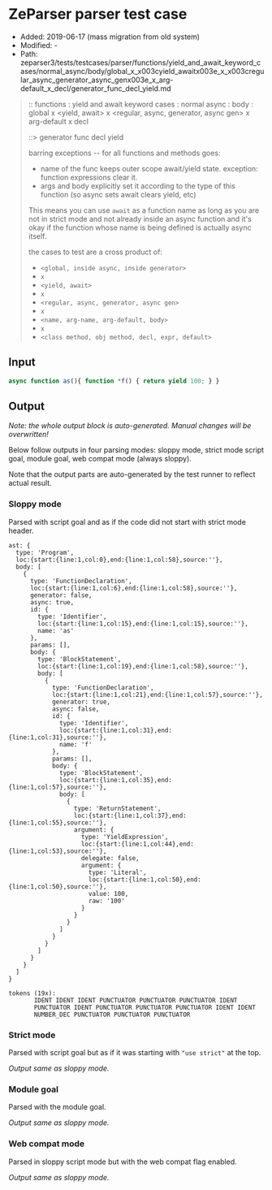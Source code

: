 # ZeParser parser test case

- Added: 2019-06-17 (mass migration from old system)
- Modified: -
- Path: zeparser3/tests/testcases/parser/functions/yield_and_await_keyword_cases/normal_async/body/global_x_x003cyield_awaitx003e_x_x003cregular_async_generator_async_genx003e_x_arg-default_x_decl/generator_func_decl_yield.md

> :: functions : yield and await keyword cases : normal async : body : global x <yield, await> x <regular, async, generator, async gen> x arg-default x decl
>
> ::> generator func decl yield
>
> barring exceptions -- for all functions and methods goes:
>
> - name of the func keeps outer scope await/yield state. exception: function expressions clear it.
> - args and body explicitly set it according to the type of this function (so async sets await clears yield, etc)
>
> This means you can use `await` as a function name as long as you are not in strict mode and not already inside an async function and it's okay if the function whose name is being defined is actually async itself.
>
> the cases to test are a cross product of:
>
> - `<global, inside async, inside generator>` 
> - `x` 
> - `<yield, await>`
> - `x` 
> - `<regular, async, generator, async gen>`
> - `x` 
> - `<name, arg-name, arg-default, body>`
> - `x`
> - `<class method, obj method, decl, expr, default>`

## Input

`````js
async function as(){ function *f() { return yield 100; } }
`````

## Output

_Note: the whole output block is auto-generated. Manual changes will be overwritten!_

Below follow outputs in four parsing modes: sloppy mode, strict mode script goal, module goal, web compat mode (always sloppy).

Note that the output parts are auto-generated by the test runner to reflect actual result.

### Sloppy mode

Parsed with script goal and as if the code did not start with strict mode header.

`````
ast: {
  type: 'Program',
  loc:{start:{line:1,col:0},end:{line:1,col:58},source:''},
  body: [
    {
      type: 'FunctionDeclaration',
      loc:{start:{line:1,col:6},end:{line:1,col:58},source:''},
      generator: false,
      async: true,
      id: {
        type: 'Identifier',
        loc:{start:{line:1,col:15},end:{line:1,col:15},source:''},
        name: 'as'
      },
      params: [],
      body: {
        type: 'BlockStatement',
        loc:{start:{line:1,col:19},end:{line:1,col:58},source:''},
        body: [
          {
            type: 'FunctionDeclaration',
            loc:{start:{line:1,col:21},end:{line:1,col:57},source:''},
            generator: true,
            async: false,
            id: {
              type: 'Identifier',
              loc:{start:{line:1,col:31},end:{line:1,col:31},source:''},
              name: 'f'
            },
            params: [],
            body: {
              type: 'BlockStatement',
              loc:{start:{line:1,col:35},end:{line:1,col:57},source:''},
              body: [
                {
                  type: 'ReturnStatement',
                  loc:{start:{line:1,col:37},end:{line:1,col:55},source:''},
                  argument: {
                    type: 'YieldExpression',
                    loc:{start:{line:1,col:44},end:{line:1,col:53},source:''},
                    delegate: false,
                    argument: {
                      type: 'Literal',
                      loc:{start:{line:1,col:50},end:{line:1,col:50},source:''},
                      value: 100,
                      raw: '100'
                    }
                  }
                }
              ]
            }
          }
        ]
      }
    }
  ]
}

tokens (19x):
       IDENT IDENT IDENT PUNCTUATOR PUNCTUATOR PUNCTUATOR IDENT
       PUNCTUATOR IDENT PUNCTUATOR PUNCTUATOR PUNCTUATOR IDENT IDENT
       NUMBER_DEC PUNCTUATOR PUNCTUATOR PUNCTUATOR
`````

### Strict mode

Parsed with script goal but as if it was starting with `"use strict"` at the top.

_Output same as sloppy mode._

### Module goal

Parsed with the module goal.

_Output same as sloppy mode._

### Web compat mode

Parsed in sloppy script mode but with the web compat flag enabled.

_Output same as sloppy mode._
